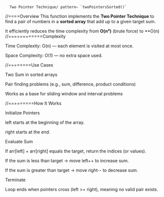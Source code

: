       Two Pointer Technique/ pattern— `twoPointersSorted()`
//====Overview
This function implements the **Two Pointer Technique** to find a pair of numbers in a **sorted array** that add up to a given target sum.

It efficiently reduces the time complexity from **O(n²)** (brute force) to **O(n)
//============Complexity

Time Complexity: O(n) — each element is visited at most once.

Space Complexity: O(1) — no extra space used.

//========Use Cases

Two Sum in sorted arrays

Pair finding problems (e.g., sum, difference, product conditions)

Works as a base for sliding window and interval problems


//=========How It Works

Initialize Pointers

left starts at the beginning of the array.

right starts at the end.

Evaluate Sum

If arr[left] + arr[right] equals the target, return the indices (or values).

If the sum is less than target → move left++ to increase sum.

If the sum is greater than target → move right-- to decrease sum.

Terminate

Loop ends when pointers cross (left >= right), meaning no valid pair exists.